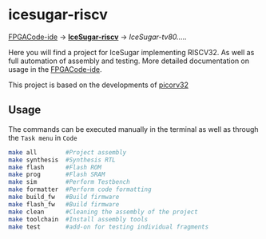 # icesugar-riscv

[FPGACode-ide](https://github.com/MuratovAS/FPGACode-ide) -> [**IceSugar-riscv**](https://github.com/MuratovAS/icesugar-riscv) -> *IceSugar-tv80.....*

Here you will find a project for IceSugar implementing RISCV32.
As well as full automation of assembly and testing.
More detailed documentation on usage in the [FPGACode-ide](https://github.com/MuratovAS/FPGACode-ide).

This project is based on the developments of [picorv32](https://github.com/YosysHQ/picorv32)

## Usage

The commands can be executed manually in the terminal as well as through the `Task menu` in `Code`

```bash
make all        #Project assembly
make synthesis  #Synthesis RTL
make flash      #Flash ROM
make prog       #Flash SRAM
make sim        #Perform Testbench
make formatter  #Perform code formatting
make build_fw   #Build firmware
make flash_fw   #Build firmware
make clean      #Cleaning the assembly of the project
make toolchain  #Install assembly tools
make test       #add-on for testing individual fragments
```
